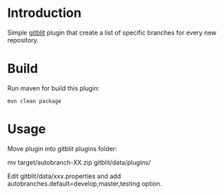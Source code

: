 # Introduction
Simple [gitblit](https://github.com/gitblit/gitblit) plugin that create a list of specific branches for every new repository.

# Build
Run maven for build this plugin:
```
mvn clean package
```

# Usage
Move plugin into gitblit plugins folder:

mv target/autobranch-XX.zip gitblit/data/plugins/

Edit gitblit/data/xxx.properties and add autobranches.default=develop,master,testing option.
